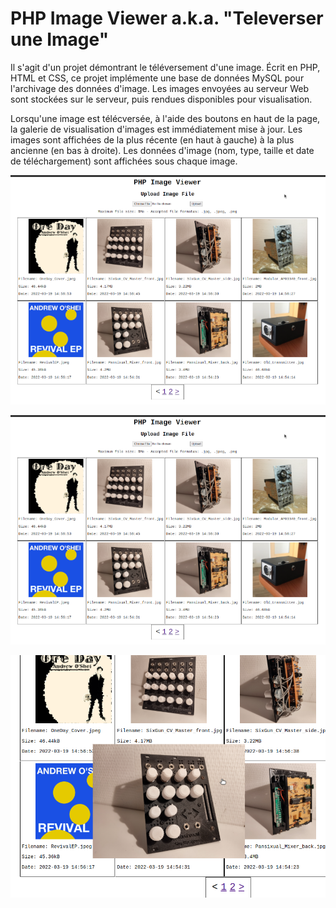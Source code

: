 # PHP Image Viewer a.k.a. "Televerser une Image"

Il s'agit d'un projet démontrant le téléversement d'une image. Écrit en PHP, HTML et CSS, ce projet implémente une base de données MySQL pour l'archivage des données d'image. Les images envoyées au serveur Web sont stockées sur le serveur, puis rendues disponibles pour visualisation.

Lorsqu'une image est télécversée, à l'aide des boutons en haut de la page, la galerie de visualisation d'images est immédiatement mise à jour. Les images sont affichées de la plus récente (en haut à gauche) à la plus ancienne (en bas à droite). Les données d'image (nom, type, taille et date de téléchargement) sont affichées sous chaque image.

![](assets/page_overview.png)

<p align="center">
  <img src="https://github.com/GonzoDMX/Langages_Web/blob/main/TP_2_Televerser_une_Image/assets/page_overview.png">
</p>

![](assets/hover_demo.png)
